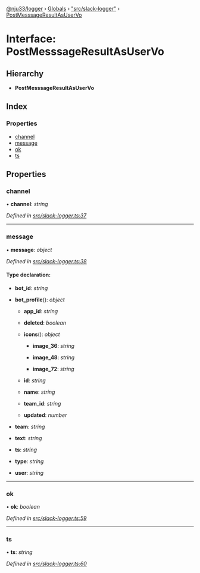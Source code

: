 [@nju33/logger](../README.md) › [Globals](../globals.md) › ["src/slack-logger"](../modules/_src_slack_logger_.md) › [PostMesssageResultAsUserVo](_src_slack_logger_.postmesssageresultasuservo.md)

# Interface: PostMesssageResultAsUserVo

## Hierarchy

* **PostMesssageResultAsUserVo**

## Index

### Properties

* [channel](_src_slack_logger_.postmesssageresultasuservo.md#channel)
* [message](_src_slack_logger_.postmesssageresultasuservo.md#message)
* [ok](_src_slack_logger_.postmesssageresultasuservo.md#ok)
* [ts](_src_slack_logger_.postmesssageresultasuservo.md#ts)

## Properties

###  channel

• **channel**: *string*

*Defined in [src/slack-logger.ts:37](https://github.com/nju33/logger/blob/4563674/src/slack-logger.ts#L37)*

___

###  message

• **message**: *object*

*Defined in [src/slack-logger.ts:38](https://github.com/nju33/logger/blob/4563674/src/slack-logger.ts#L38)*

#### Type declaration:

* **bot_id**: *string*

* **bot_profile**(): *object*

  * **app_id**: *string*

  * **deleted**: *boolean*

  * **icons**(): *object*

    * **image_36**: *string*

    * **image_48**: *string*

    * **image_72**: *string*

  * **id**: *string*

  * **name**: *string*

  * **team_id**: *string*

  * **updated**: *number*

* **team**: *string*

* **text**: *string*

* **ts**: *string*

* **type**: *string*

* **user**: *string*

___

###  ok

• **ok**: *boolean*

*Defined in [src/slack-logger.ts:59](https://github.com/nju33/logger/blob/4563674/src/slack-logger.ts#L59)*

___

###  ts

• **ts**: *string*

*Defined in [src/slack-logger.ts:60](https://github.com/nju33/logger/blob/4563674/src/slack-logger.ts#L60)*
